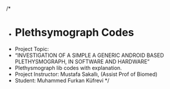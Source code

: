 /*
* # Plethsymograph Codes
* Project Topic: 
* “INVESTIGATION OF A SIMPLE A GENERIC ANDROID BASED PLETHYSMOGRAPH, IN SOFTWARE AND HARDWARE”
* Plethysmograph lib codes with explanation.
* Project Instructor: Mustafa Sakallı, (Assist Prof of Biomed)
* Student: Muhammed Furkan Küfrevi
*/
